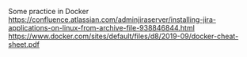 Some practice in Docker 
https://confluence.atlassian.com/adminjiraserver/installing-jira-applications-on-linux-from-archive-file-938846844.html 
https://www.docker.com/sites/default/files/d8/2019-09/docker-cheat-sheet.pdf

